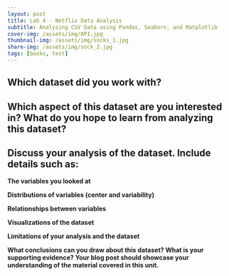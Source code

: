 ```yaml
---
layout: post
title: Lab 4 - Netflix Data Analysis
subtitle: Analyzing CSV Data using Pandas, Seaborn, and Matplotlib
cover-img: /assets/img/API.jpg
thumbnail-img: /assets/img/socks_1.jpg
share-img: /assets/img/sock_2.jpg
tags: [books, test]
---
```


## Which dataset did you work with?
## Which aspect of this dataset are you interested in? What do you hope to learn from analyzing this dataset?
## Discuss your analysis of the dataset. Include details such as:
**The variables you looked at**

**Distributions of variables (center and variability)**

**Relationships between variables**

**Visualizations of the dataset**

**Limitations of your analysis and the dataset**

**What conclusions can you draw about this dataset? What is your supporting evidence? Your blog post should showcase your understanding of the material covered in this unit.**
